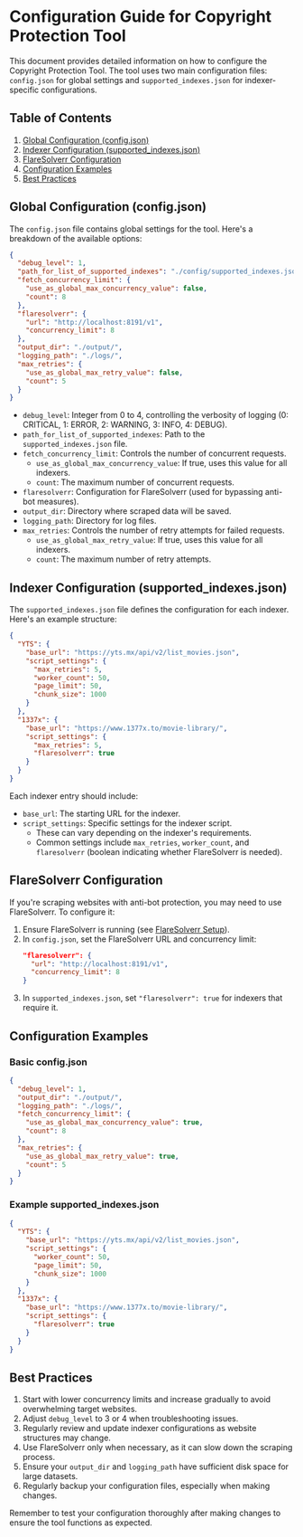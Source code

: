 # Configuration Guide for Copyright Protection Tool

This document provides detailed information on how to configure the Copyright Protection Tool. The tool uses two main configuration files: `config.json` for global settings and `supported_indexes.json` for indexer-specific configurations.

## Table of Contents

1. [Global Configuration (config.json)](#global-configuration-configjson)
2. [Indexer Configuration (supported_indexes.json)](#indexer-configuration-supported_indexesjson)
3. [FlareSolverr Configuration](#flaresolverr-configuration)
4. [Configuration Examples](#configuration-examples)
5. [Best Practices](#best-practices)

## Global Configuration (config.json)

The `config.json` file contains global settings for the tool. Here's a breakdown of the available options:

```json
{
  "debug_level": 1,
  "path_for_list_of_supported_indexes": "./config/supported_indexes.json",
  "fetch_concurrency_limit": {
    "use_as_global_max_concurrency_value": false,
    "count": 8
  },
  "flaresolverr": {
    "url": "http://localhost:8191/v1",
    "concurrency_limit": 8
  },
  "output_dir": "./output/",
  "logging_path": "./logs/",
  "max_retries": {
    "use_as_global_max_retry_value": false,
    "count": 5
  }
}
```

- `debug_level`: Integer from 0 to 4, controlling the verbosity of logging (0: CRITICAL, 1: ERROR, 2: WARNING, 3: INFO, 4: DEBUG).
- `path_for_list_of_supported_indexes`: Path to the `supported_indexes.json` file.
- `fetch_concurrency_limit`: Controls the number of concurrent requests.
  - `use_as_global_max_concurrency_value`: If true, uses this value for all indexers.
  - `count`: The maximum number of concurrent requests.
- `flaresolverr`: Configuration for FlareSolverr (used for bypassing anti-bot measures).
- `output_dir`: Directory where scraped data will be saved.
- `logging_path`: Directory for log files.
- `max_retries`: Controls the number of retry attempts for failed requests.
  - `use_as_global_max_retry_value`: If true, uses this value for all indexers.
  - `count`: The maximum number of retry attempts.

## Indexer Configuration (supported_indexes.json)

The `supported_indexes.json` file defines the configuration for each indexer. Here's an example structure:

```json
{
  "YTS": {
    "base_url": "https://yts.mx/api/v2/list_movies.json",
    "script_settings": {
      "max_retries": 5,
      "worker_count": 50,
      "page_limit": 50,
      "chunk_size": 1000
    }
  },
  "1337x": {
    "base_url": "https://www.1377x.to/movie-library/",
    "script_settings": {
      "max_retries": 5,
      "flaresolverr": true
    }
  }
}
```

Each indexer entry should include:
- `base_url`: The starting URL for the indexer.
- `script_settings`: Specific settings for the indexer script.
  - These can vary depending on the indexer's requirements.
  - Common settings include `max_retries`, `worker_count`, and `flaresolverr` (boolean indicating whether FlareSolverr is needed).

## FlareSolverr Configuration

If you're scraping websites with anti-bot protection, you may need to use FlareSolverr. To configure it:

1. Ensure FlareSolverr is running (see [FlareSolverr Setup](INSTALLATION.md#flaresolverr-setup)).
2. In `config.json`, set the FlareSolverr URL and concurrency limit:
   ```json
   "flaresolverr": {
     "url": "http://localhost:8191/v1",
     "concurrency_limit": 8
   }
   ```
3. In `supported_indexes.json`, set `"flaresolverr": true` for indexers that require it.

## Configuration Examples

### Basic config.json
```json
{
  "debug_level": 1,
  "output_dir": "./output/",
  "logging_path": "./logs/",
  "fetch_concurrency_limit": {
    "use_as_global_max_concurrency_value": true,
    "count": 8
  },
  "max_retries": {
    "use_as_global_max_retry_value": true,
    "count": 5
  }
}
```

### Example supported_indexes.json
```json
{
  "YTS": {
    "base_url": "https://yts.mx/api/v2/list_movies.json",
    "script_settings": {
      "worker_count": 50,
      "page_limit": 50,
      "chunk_size": 1000
    }
  },
  "1337x": {
    "base_url": "https://www.1377x.to/movie-library/",
    "script_settings": {
      "flaresolverr": true
    }
  }
}
```

## Best Practices

1. Start with lower concurrency limits and increase gradually to avoid overwhelming target websites.
2. Adjust `debug_level` to 3 or 4 when troubleshooting issues.
3. Regularly review and update indexer configurations as website structures may change.
4. Use FlareSolverr only when necessary, as it can slow down the scraping process.
5. Ensure your `output_dir` and `logging_path` have sufficient disk space for large datasets.
6. Regularly backup your configuration files, especially when making changes.

Remember to test your configuration thoroughly after making changes to ensure the tool functions as expected.